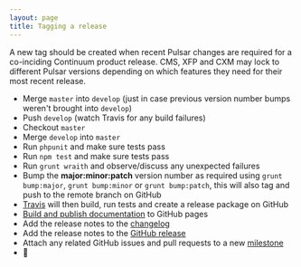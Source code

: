 ```yaml
---
layout: page
title: Tagging a release
---
```


A new tag should be created when recent Pulsar changes are required for a co-inciding Continuum product release. CMS, XFP and CXM may lock to different Pulsar versions depending on which features they need for their most recent release.

* Merge `master` into `develop` (just in case previous version number bumps weren't brought into `develop`)
* Push `develop` (watch Travis for any build failures)
* Checkout `master`
* Merge `develop` into `master`
* Run `phpunit` and make sure tests pass
* Run `npm test` and make sure tests pass
* Run `grunt wraith` and observe/discuss any unexpected failures
* Bump the **major:minor:patch** version number as required using `grunt bump:major`, `grunt bump:minor` or  `grunt bump:patch`, this will also tag and push to the remote branch on GitHub
* [Travis](https://travis-ci.org/jadu/pulsar) will then build, run tests and create a release package on GitHub
* [Build and publish documentation](https://github.com/jadu/pulsar/wiki/Updating-Pulsar-Documentation) to GitHub pages
* Add the release notes to the [changelog](readme.md)
* Add the release notes to the [GitHub release](https://github.com/jadu/pulsar/releases)
* Attach any related GitHub issues and pull requests to a new [milestone](https://github.com/jadu/pulsar/milestones)
* 🎉
